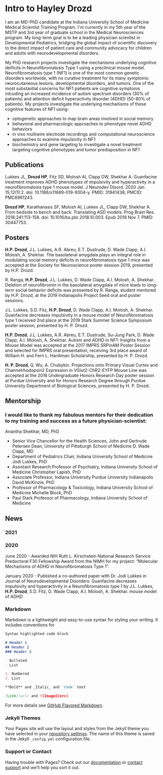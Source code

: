 # Intro to Hayley Drozd

I am an MD-PhD candidate at the Indiana University School of Medicine Medical Scientist Training Program. I'm currently in my 5th year of the MSTP and 3rd year of graduate school in the Medical Neurosciences program. My long-term goal is to be a leading physician scientist in Developmental Pediatrics, bridging the global impact of scientific discovery to the direct impact of patient care and community advocacy for children and adults with neurodevelopmental disorders. 

My PhD research projects investigate the mechanisms underlying cognitive deificits in Neurofibromatosis Type 1 using a preclinical mouse model. Neurofibromatosis type 1 (NF1) is one of the most common genetic disorders worldwide, with no curative treatment for its many symptoms: neurocutaneous lesions, developmental disorders, and tumors. One of the most substantial concerns for NF1 patients are cognitive symptoms inlcuding an increased incidence of autism spectrum disorders (30% of patients) and attention deficit hyperactivity disorder (ADHD) (50-80% of patients). My projects investigate the underlying mechanisms of these cognitive features of NF1 using: 
- optogenetic approaches to map brain areas involved in social memory
- behavioral and pharmacologic approaches to phenotype novel ADHD behaviors
- in vivo multiwire electrode recordings and computational neuroscience approaches to examine impulsivity in NF1
- biochemistry and gene targeting to investigate a novel treatment targeting cognitive phenotypes and tumor predisposition in NF1

## Publications

Lukkes JL, **Drozd HP**, Fitz SD, Molosh AI, Clapp DW, Shekhar A. Guanfacine treatment improves ADHD phenotypes of impulsivity and hyperactivity in a neurofibromatosis type 1 mouse model. J Neurodev Disord. 2020 Jan 15;12(1):2. doi: 10.1186/s11689-019-9304-y. PMID: 31941438; PMCID: PMC6961243.

**Drozd HP**, Karathanasis SF, Molosh AI, Lukkes JL, Clapp DW, Shekhar A. From bedside to bench and back: Translating ASD models. Prog Brain Res. 2018;241:113-158. doi: 10.1016/bs.pbr.2018.10.003. Epub 2018 Nov 7. PMID: 30447753.



## Posters

**H.P. Drozd**, J.L. Lukkes, A.R. Abreu, E.T. Dustrude, D. Wade Clapp, A.I. Molosh, A. Shekhar. The basolateral amygdala plays an integral role in modulating social memory deficits in neurofibromatosis type 1 mice was accepted at the Society for Neuroscience poster session 2019, presented by H.P. Drozd.

R. Ranga, **H.P. Drozd**, J.L. Lukkes, D. Wade Clapp, A.I. Molosh, A. Shekhar. Deletion of neurofibromin in the basolateral amygdala of mice leads to long-term social behavior deficits was presented by R. Ranga, student mentored by H.P. Drozd, at the 2019 Indianapolis Project Seed oral and poster sessions.

J.L. Lukkes, S.D. Fitz, **H.P. Drozd**, D. Wade Clapp, A.I. Molosh, A. Shekhar. Guanfacine decreases impulsivity in a mouse model of Neurofibromatosis type 1 received 2nd place at the 2019 Stark Summer Science Symposium poster session, presented by H. P. Drozd.

**H.P. Drozd**, J.L. Lukkes, A.R. Abreu, E.T. Dustrude, Su-Jung Park, D. Wade Clapp, A.I. Molosh, A. Shekhar.	Autism and ADHD in NF1: Insights from a Mouse Model was accepted at the 2017 IMPRS SRPinAM Poster Session and selected for IMPRS oral presentation, receiving 3rd place award of William H. and Fern L. Hardiman Scholarship, presented by H. P. Drozd.

**H. P. Drozd**, Q. Wu, A. Chubykin. Projections onto Primary Visual Cortex and Channelrhodopsin2 Expression in VGlut2-ChR2-EYFP Mouse Line was accepted at the 2016 Undergraduate Honors Research Day poster session at Purdue University and for Honors Research Degree through Purdue University Department of Biological Sciences, presented by H. P. Drozd.



## Mentorship
### I would like to thank my fabulous mentors for their dedication to my training and success as a future physician-scientist:

Anantha Shekhar, MD, PhD
- Senior Vice Chancellor for the Health Sciences, John and Gertrude Petersen Dean, University of Pittsburgh School of Medicine
D. Wade Clapp, MD
- Department of Pediatrics Chair, Indiana University School of Medicine
Jodi Lukkes, PhD
- Assistant Research Professor of Psychiatry, Indiana University School of Medicine
Christopher Lapish, PhD
- Associate Professor, Indiana University Purdue University Indianapolis
David McKinzie, PhD
- Professor of Pharmacology & Toxicology, Indiana University School of Medicine
Michelle Block, PhD
- Paul Stark Professor of Pharmacology, Indiana University School of Medicine

## News

### 2021


### 2020
June 2020 - Awarded NIH Ruth L. Kirschstein National Research Service Predoctoral F30 Fellowship Award from the NIMH for my project: “Molecular
Mechanisms of ADHD in Neurofibromatosis Type 1”.

January 2020 - Published a co-authored paper with Dr. Jodi Lukkes in Journal of Neurodevelopmental Disorders: Guanfacine decreases impulsivity and hyperactivity in a Neurofibromatosis type 1 by J.L. Lukkes, **H.P. Drozd**, S.D. Fitz, D. Wade Clapp, A.I. Molosh, A. Shekhar.
mouse model of ADHD 


### Markdown

Markdown is a lightweight and easy-to-use syntax for styling your writing. It includes conventions for

```markdown
Syntax highlighted code block

# Header 1
## Header 2
### Header 3

- Bulleted
- List

1. Numbered
2. List

**Bold** and _Italic_ and `Code` text

[Link](url) and ![Image](src)
```

For more details see [GitHub Flavored Markdown](https://guides.github.com/features/mastering-markdown/).

### Jekyll Themes

Your Pages site will use the layout and styles from the Jekyll theme you have selected in your [repository settings](https://github.com/hayley-drozd/hayley-drozd.github.com/settings). The name of this theme is saved in the Jekyll `_config.yml` configuration file.

### Support or Contact

Having trouble with Pages? Check out our [documentation](https://docs.github.com/categories/github-pages-basics/) or [contact support](https://support.github.com/contact) and we’ll help you sort it out.
